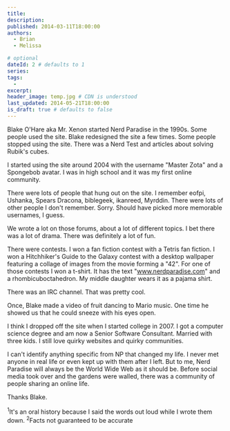```yaml
---
title: 
description: 
published: 2014-03-11T18:00:00
authors:
  - Brian
  - Melissa

# optional
dateId: 2 # defaults to 1
series: 
tags: 
  - 
excerpt: 
header_image: temp.jpg # CDN is understood
last_updated: 2014-05-21T18:00:00
is_draft: true # defaults to false
---
```

Blake O'Hare aka Mr. Xenon started Nerd Paradise in the 1990s. Some people used the site. Blake redesigned the site a few times. Some people stopped using the site. There was a Nerd Test and articles about solving Rubik's cubes.

I started using the site around 2004 with the username "Master Zota" and a Spongebob avatar. I was in high school and it was my first online community.

There were lots of people that hung out on the site. I remember eofpi, Ushanka, Spears Dracona, biblegeek, ikanreed, Myrddin. There were lots of other people I don't remember. Sorry. Should have picked more memorable usernames, I guess.

We wrote a lot on those forums, about a lot of different topics. I bet there was a lot of drama. There was definitely a lot of fun.

There were contests. I won a fan fiction contest with a Tetris fan fiction. I won a Hitchhiker's Guide to the Galaxy contest with a desktop wallpaper featuring a collage of images from the movie forming a "42". For one of those contests I won a t-shirt. It has the text "www.nerdparadise.com" and a rhombicuboctahedron. My middle daughter wears it as a pajama shirt.

There was an IRC channel. That was pretty cool.

Once, Blake made a video of fruit dancing to Mario music. One time he showed us that he could sneeze with his eyes open.

I think I dropped off the site when I started college in 2007. I got a computer science degree and am now a Senior Software Consultant. Married with three kids. I still love quirky websites and quirky communities. 

I can't identify anything specific from NP that changed my life. I never met anyone in real life or even kept up with them after I left. But to me, Nerd Paradise will always be the World Wide Web as it should be. Before social media took over and the gardens were walled, there was a community of people sharing an online life.

Thanks Blake.

<sup>1</sup>It's an oral history because I said the words out loud while I wrote them down.
<sup>2</sup>Facts not guaranteed to be accurate